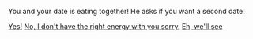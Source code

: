 You and your date is eating together! He asks if you want a second date! 

[Yes!](end1.md)
[No, I don't have the right energy with you sorry.](end3.md) 
[Eh, we'll see](mess.md)